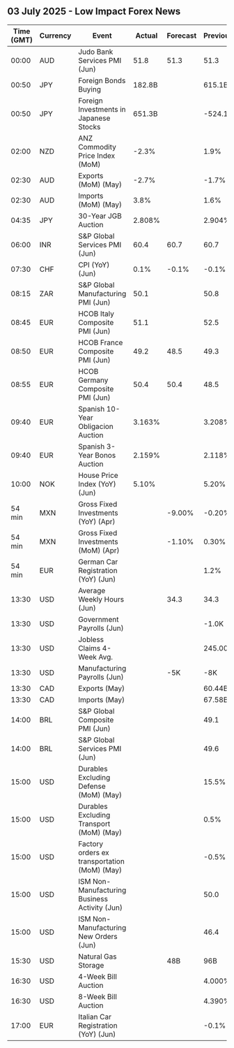 ## 03 July 2025 - Low Impact Forex News

| Time (GMT) | Currency | Event | Actual | Forecast | Previous |
|------|----------|-------|--------|----------|----------|
| 00:00 | AUD | Judo Bank Services PMI (Jun) | 51.8 | 51.3 | 51.3 |
| 00:50 | JPY | Foreign Bonds Buying | 182.8B |  | 615.1B |
| 00:50 | JPY | Foreign Investments in Japanese Stocks | 651.3B |  | -524.1B |
| 02:00 | NZD | ANZ Commodity Price Index (MoM) | -2.3% |  | 1.9% |
| 02:30 | AUD | Exports (MoM) (May) | -2.7% |  | -1.7% |
| 02:30 | AUD | Imports (MoM) (May) | 3.8% |  | 1.6% |
| 04:35 | JPY | 30-Year JGB Auction | 2.808% |  | 2.904% |
| 06:00 | INR | S&P Global Services PMI (Jun) | 60.4 | 60.7 | 60.7 |
| 07:30 | CHF | CPI (YoY) (Jun) | 0.1% | -0.1% | -0.1% |
| 08:15 | ZAR | S&P Global Manufacturing PMI (Jun) | 50.1 |  | 50.8 |
| 08:45 | EUR | HCOB Italy Composite PMI (Jun) | 51.1 |  | 52.5 |
| 08:50 | EUR | HCOB France Composite PMI (Jun) | 49.2 | 48.5 | 49.3 |
| 08:55 | EUR | HCOB Germany Composite PMI (Jun) | 50.4 | 50.4 | 48.5 |
| 09:40 | EUR | Spanish 10-Year Obligacion Auction | 3.163% |  | 3.208% |
| 09:40 | EUR | Spanish 3-Year Bonos Auction | 2.159% |  | 2.118% |
| 10:00 | NOK | House Price Index (YoY) (Jun) | 5.10% |  | 5.20% |
| 54 min | MXN | Gross Fixed Investments (YoY) (Apr) |  | -9.00% | -0.20% |
| 54 min | MXN | Gross Fixed Investments (MoM) (Apr) |  | -1.10% | 0.30% |
| 54 min | EUR | German Car Registration (YoY) (Jun) |  |  | 1.2% |
| 13:30 | USD | Average Weekly Hours (Jun) |  | 34.3 | 34.3 |
| 13:30 | USD | Government Payrolls (Jun) |  |  | -1.0K |
| 13:30 | USD | Jobless Claims 4-Week Avg. |  |  | 245.00K |
| 13:30 | USD | Manufacturing Payrolls (Jun) |  | -5K | -8K |
| 13:30 | CAD | Exports (May) |  |  | 60.44B |
| 13:30 | CAD | Imports (May) |  |  | 67.58B |
| 14:00 | BRL | S&P Global Composite PMI (Jun) |  |  | 49.1 |
| 14:00 | BRL | S&P Global Services PMI (Jun) |  |  | 49.6 |
| 15:00 | USD | Durables Excluding Defense (MoM) (May) |  |  | 15.5% |
| 15:00 | USD | Durables Excluding Transport (MoM) (May) |  |  | 0.5% |
| 15:00 | USD | Factory orders ex transportation (MoM) (May) |  |  | -0.5% |
| 15:00 | USD | ISM Non-Manufacturing Business Activity (Jun) |  |  | 50.0 |
| 15:00 | USD | ISM Non-Manufacturing New Orders (Jun) |  |  | 46.4 |
| 15:30 | USD | Natural Gas Storage |  | 48B | 96B |
| 16:30 | USD | 4-Week Bill Auction |  |  | 4.000% |
| 16:30 | USD | 8-Week Bill Auction |  |  | 4.390% |
| 17:00 | EUR | Italian Car Registration (YoY) (Jun) |  |  | -0.1% |
